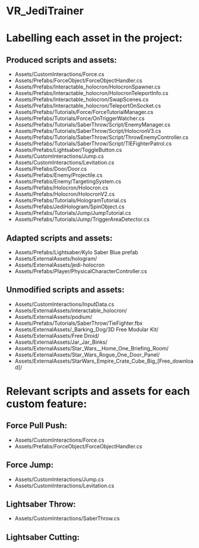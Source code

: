# VR_JediTrainer

# Labelling each asset in the project:

## Produced scripts and assets: 
- Assets/CustomInteractions/Force.cs
- Assets/Prefabs/ForceObject/ForceObjectHandler.cs
- Assets/Prefabs/Interactable_holocron/HolocronSpawner.cs
- Assets/Prefabs/Interactable_holocron/HolocronTeleportInfo.cs
- Assets/Prefabs/Interactable_holocron/SwapScenes.cs
- Assets/Prefabs/Interactable_holocron/TeleportOnSocket.cs
- Assets/Prefabs/Tutorials/Force/ForceTutorialManager.cs
- Assets/Prefabs/Tutorials/Force/OnTriggerWatcher.cs
- Assets/Prefabs/Tutorials/SaberThrow/Script/EnemyManager.cs
- Assets/Prefabs/Tutorials/SaberThrow/Script/HolocronV3.cs
- Assets/Prefabs/Tutorials/SaberThrow/Script/ThrowEnemyController.cs
- Assets/Prefabs/Tutorials/SaberThrow/Script/TIEFighterPatrol.cs
- Assets/Prefabs/Lightsaber/ToggleButton.cs
- Assets/CustomInteractions/Jump.cs
- Assets/CustomInteractions/Levitation.cs
- Assets/Prefabs/Door/Door.cs
- Assets/Prefabs/Enemy/Projectile.cs
- Assets/Prefabs/Enemy/TargetingSystem.cs
- Assets/Prefabs/Holocron/Holocron.cs
- Assets/Prefabs/Holocron/HolocronV2.cs
- Assets/Prefabs/Tutorials/HologramTutorial.cs
- Assets/Prefabs/JediHologram/SpinObject.cs
- Assets/Prefabs/Tutorials/Jump/JumpTutorial.cs
- Assets/Prefabs/Tutorials/Jump/TriggerAreaDetector.cs

## Adapted scripts and assets:
- Assets/Prefabs/Lightsaber/Kylo Saber Blue.prefab
- Assets/ExternalAssets/hologram/
- Assets/ExternalAssets/jedi-holocron
- Assets/Prefabs/Player/PhysicalCharacterController.cs

## Unmodified scripts and assets:
- Assets/CustomInteractions/InputData.cs
- Assets/ExternalAssets/interactable_holocron/
- Assets/ExternalAssets/podium/
- Assets/Prefabs/Tutorials/SaberThrow/TieFighter.fbx
- Assets/ExternalAssets/_Barking_Dog/3D Free Modular Kit/
- Assets/ExternalAssets/Free Droid/
- Assets/ExternalAssets/Jar_Jar_Binks/
- Assets/ExternalAssets/Star_Wars__Home_One_Briefing_Room/
- Assets/ExternalAssets/Star_Wars_Rogue_One_Door_Panel/
- Assets/ExternalAssets/StarWars_Empire_Crate_Cube_Big_[Free_download]/

# Relevant scripts and assets for each custom feature:
## Force Pull Push:
- Assets/CustomInteractions/Force.cs
- Assets/Prefabs/ForceObject/ForceObjectHandler.cs
## Force Jump:
- Assets/CustomInteractions/Jump.cs
- Assets/CustomInteractions/Levitation.cs
## Lightsaber Throw:
- Assets/CustomInteractions/SaberThrow.cs
## Lightsaber Cutting: